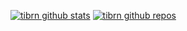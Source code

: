 [![tibrn github stats](https://github-readme-stats.vercel.app/api?username=tibrn&show_icons=true&line_height=33&count_private=true&title_color=EC5061&text_color=FBDCDF&icon_color=E89F9A&bg_color=0D1117)](https://github.com/tibrn?tab=repositories)
[![tibrn github repos](https://github-readme-stats.vercel.app/api/top-langs/?username=tibrn&hide=scheme&count_private=true&title_color=EC5061&text_color=FBDCDF&icon_color=E89F9A&bg_color=0D1117)](https://github.com/tibrn?tab=repositories)
